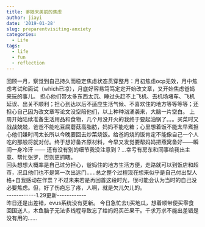 ```yaml
---
title: 爹娘来美前的焦虑
author: jiayi
date: '2019-01-28'
slug: preparentvisiting-anxiety
categories:
  - Life
tags:
  - life
  - fun
  - reflection
---
```

回顾一月，察觉到自己持久而稳定焦虑状态贯穿整月：月初焦虑ocp无效，月中焦虑考试和面试（which已凉），月底好容易笃笃定定开始改文章，又开始焦虑爸妈来玩的事儿。
担心他们带太多东西太沉、睡过头赶不上飞机、去机场堵车、飞机延误、出关不顺利；担心到达以后不适应生活气候、不喜欢住的地方等等等等；还担心自己因为改文章写论文没空陪他们，以上种种汹涌袭来，大脑一片空白。
上周开始陆续准备生活用品和食物，几个月没开火的我终于要起油锅了。。。买菜时又战战兢兢，爸爸不能吃豆腐蘑菇高脂肪，妈妈不能吃糖；心里想着饭不能太早煮担心他们嫌时间太长所以今晚要回去炒菜烧饭。给爸妈烧的饭肯定不能像自己一个人吃的那般将就对付。终于想好备齐原材料，今早又发觉要帮妈妈把燕窝备好——瞬间一身冷汗 —— 还有没有别的细节我没注意到？…幸亏有房东和同事给我出主意、帮忙张罗，否则更抓瞎。  
回头想想大概率是自己过分担心，爸妈住的地方生活方便，走路就可以到饭店和超市，况且他们也不是第一次出远门……总之整个过程现在想来似乎是自己付出型人格+自我感动在作祟？不过未来若是再回首这段时光，很可能会认为当时的自己没必要焦虑。但，好了伤疤忘了疼，人啊，就是欠儿欠儿的。  
------------1.29更新------------  
昨日还是出差错，evus系统没有更新。
今日急忙去tj买地瓜，想着顺带便买零食回国送人，木鱼脑子无法多线程导致忘了给妈妈买芒果干。千求万求不能出差错是没有用的……
